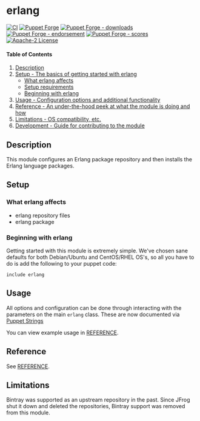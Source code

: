 # erlang

[![CI](https://github.com/voxpupuli/puppet-erlang/actions/workflows/ci.yml/badge.svg)](https://github.com/voxpupuli/puppet-erlang/actions/workflows/ci.yml)
[![Puppet Forge](https://img.shields.io/puppetforge/v/puppet/erlang.svg)](https://forge.puppetlabs.com/puppet/erlang)
[![Puppet Forge - downloads](https://img.shields.io/puppetforge/dt/puppet/erlang.svg)](https://forge.puppetlabs.com/puppet/erlang)
[![Puppet Forge - endorsement](https://img.shields.io/puppetforge/e/puppet/erlang.svg)](https://forge.puppetlabs.com/puppet/erlang)
[![Puppet Forge - scores](https://img.shields.io/puppetforge/f/puppet/erlang.svg)](https://forge.puppetlabs.com/puppet/erlang)
[![Apache-2 License](https://img.shields.io/github/license/voxpupuli/puppet-erlang.svg)](LICENSE)

#### Table of Contents

1. [Description](#description)
2. [Setup - The basics of getting started with erlang](#setup)
    * [What erlang affects](#what-erlang-affects)
    * [Setup requirements](#setup-requirements)
    * [Beginning with erlang](#beginning-with-erlang)
3. [Usage - Configuration options and additional functionality](#usage)
4. [Reference - An under-the-hood peek at what the module is doing and how](#reference)
5. [Limitations - OS compatibility, etc.](#limitations)
6. [Development - Guide for contributing to the module](#development)

## Description

This module configures an Erlang package repository and then installs the Erlang language packages.

## Setup

### What erlang affects

* erlang repository files
* erlang package

### Beginning with erlang

Getting started with this module is extremely simple. We've chosen sane defaults for
both Debian/Ubuntu and CentOS/RHEL OS's, so all you have to do is add the following to
your puppet code:

```puppet
include erlang
```

## Usage

All options and configuration can be done through interacting with the parameters
on the main `erlang` class.
These are now documented via [Puppet Strings](https://github.com/puppetlabs/puppet-strings)

You can view example usage in [REFERENCE](REFERENCE.md).

## Reference

See [REFERENCE](REFERENCE.md).

## Limitations

Bintray was supported as an upstream repository in the past. Since JFrog shut it
down and deleted the repositories, Bintray support was removed from this module.
